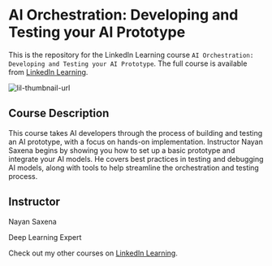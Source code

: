 # AI Orchestration: Developing and Testing your AI Prototype
This is the repository for the LinkedIn Learning course `AI Orchestration: Developing and Testing your AI Prototype`. The full course is available from [LinkedIn Learning][lil-course-url].

![lil-thumbnail-url]

## Course Description

This course takes AI developers through the process of building and testing an AI prototype, with a focus on hands-on implementation. Instructor Nayan Saxena begins by showing you how to set up a basic prototype and integrate your AI models. He covers best practices in testing and debugging AI models, along with tools to help streamline the orchestration and testing process.

## Instructor

Nayan Saxena

Deep Learning Expert
                            

Check out my other courses on [LinkedIn Learning](https://www.linkedin.com/learning/instructors/nayan-saxena?u=104).


[0]: # (Replace these placeholder URLs with actual course URLs)

[lil-course-url]: https://www.linkedin.com/learning/ai-orchestration-developing-and-testing-your-ai-prototype
[lil-thumbnail-url]: https://media.licdn.com/dms/image/v2/D4E0DAQES1rTsnPi3cQ/learning-public-crop_675_1200/B4EZWwZFpEG0Ac-/0/1742421122014?e=2147483647&v=beta&t=Y85moEEB3QN2DCcAk23GWziLQT4AcMYn8WNKPqqbMvs

